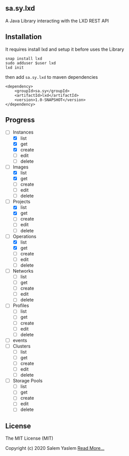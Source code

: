 sa.sy.lxd
----
A Java Library interacting with the LXD REST API

## Installation
It requires install lxd and setup it before uses the Library
```
snap install lxd
sudo adduser $user lxd
lxd init
```
then add `sa.sy.lxd` to maven dependencies 
```
<dependency>
    <groupId>sa.sy</groupId>
    <artifactId>lxd</artifactId>
    <version>1.0-SNAPSHOT</version>
</dependency>
```

## Progress
- [ ] Instances
    - [x] list
    - [x] get
    - [x] create
    - [ ] edit
    - [ ] delete

- [ ] Images
    - [x] list
    - [x] get
    - [ ] create
    - [ ] edit
    - [ ] delete
    
- [ ] Projects
    - [x] list
    - [x] get
    - [ ] create
    - [ ] edit
    - [ ] delete
    
- [ ] Operations
    - [x] list
    - [x] get
    - [ ] create
    - [ ] edit
    - [ ] delete
    
- [ ] Networks
    - [ ] list
    - [ ] get
    - [ ] create
    - [ ] edit
    - [ ] delete
    
- [ ] Profiles
    - [ ] list
    - [ ] get
    - [ ] create
    - [ ] edit
    - [ ] delete
 - [ ] events
 - [ ] Clusters
     - [ ] list
     - [ ] get
     - [ ] create
     - [ ] edit
     - [ ] delete
     
- [ ] Storage Pools
    - [ ] list
    - [ ] get
    - [ ] create
    - [ ] edit
    - [ ] delete
    
## License
The MIT License (MIT)

Copyright (c) 2020 Salem Yaslem 
[Read More...](LICENSE.md)